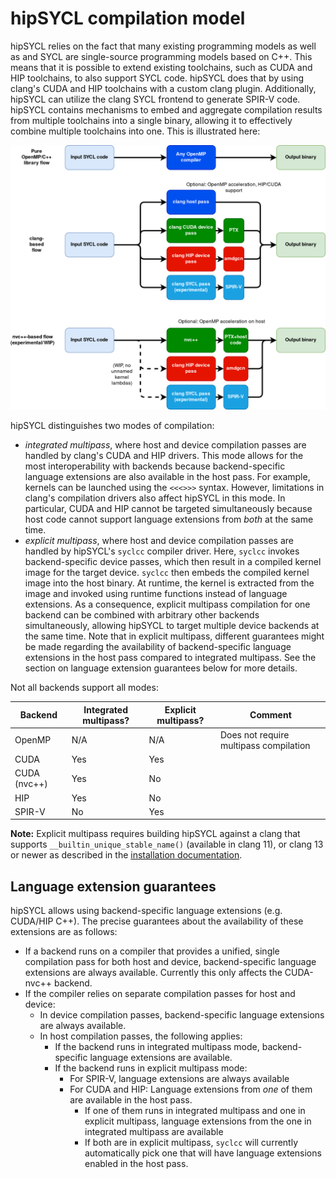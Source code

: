 # hipSYCL compilation model


hipSYCL relies on the fact that many existing programming models as well as and SYCL are single-source programming models based on C++. This means that it is possible to extend existing toolchains, such as CUDA and HIP toolchains, to also support SYCL code. hipSYCL does that by using clang's CUDA and HIP toolchains with a custom clang plugin. Additionally, hipSYCL can utilize the clang SYCL frontend to generate SPIR-V code. 
hipSYCL contains mechanisms to embed and aggregate  compilation results from multiple toolchains into a single binary, allowing it to effectively combine multiple toolchains into one. This is illustrated here:

![syclcc design](/doc/img/syclcc.png)

hipSYCL distinguishes two modes of compilation:
* *integrated multipass*, where host and device compilation passes are handled by clang's CUDA and HIP drivers. This mode allows for the most interoperability with backends because backend-specific language extensions are also available in the host pass. For example, kernels can be launched using the `<<<>>>` syntax. However, limitations in clang's compilation drivers also affect hipSYCL in this mode. In particular, CUDA and HIP cannot be targeted simultaneously because host code cannot support language extensions from *both* at the same time.
* *explicit multipass*, where host and device compilation passes are handled by hipSYCL's `syclcc` compiler driver. Here, `syclcc` invokes backend-specific device passes, which then result in a compiled kernel image for the target device. `syclcc` then embeds the compiled kernel image into the host binary. At runtime, the kernel is extracted from the image and invoked using runtime functions instead of language extensions. As a consequence, explicit multipass compilation for one backend can be combined with arbitrary other backends simultaneously, allowing hipSYCL to target multiple device backends at the same time. Note that in explicit multipass, different guarantees might be made regarding the availability of backend-specific language extensions in the host pass compared to integrated multipass. See the section on language extension guarantees below for more details.

Not all backends support all modes:


| Backend | Integrated multipass? | Explicit multipass? | Comment |
|------------------|-------------------|------------------|------------------|
| OpenMP | N/A | N/A | Does not require multipass compilation |
| CUDA   | Yes | Yes |  |
| CUDA (nvc++) | Yes | No | |
| HIP   | Yes | No |  |
| SPIR-V  | No | Yes | |

**Note:** Explicit multipass requires building hipSYCL against a clang that supports `__builtin_unique_stable_name()` (available in clang 11), or clang 13 or newer as described in the [installation documentation](installing.md).

## Language extension guarantees

hipSYCL allows using backend-specific language extensions (e.g. CUDA/HIP C++). The precise guarantees about the availability of these extensions are as follows:

* If a backend runs on a compiler that provides a unified, single compilation pass for both host and device, backend-specific language extensions are always available. Currently this only affects the CUDA-nvc++ backend.
* If the compiler relies on separate compilation passes for host and device:
  * In device compilation passes, backend-specific language extensions are always available.
  * In host compilation passes, the following applies:
    * If the backend runs in integrated multipass mode, backend-specific language extensions are available.
    * If the backend runs in explicit multipass mode:
      * For SPIR-V, language extensions are always available
      * For CUDA and HIP: Language extensions from *one* of them are available in the host pass.
        * If one of them runs in integrated multipass and one in explicit multipass, language extensions from the one in integrated multipass are available
        * If both are in explicit multipass, `syclcc` will currently automatically pick one that will have language extensions enabled in the host pass.



